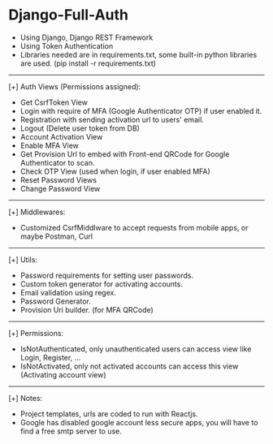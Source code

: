 # Django-Full-Auth

- Using Django, Django REST Framework
- Using Token Authentication
- Libraries needed are in requirements.txt, some built-in python libraries are used.
(pip install -r requirements.txt)

----------------
[+] Auth Views (Permissions assigned):

- Get CsrfToken View
- Login with require of MFA (Google Authenticator OTP) if user enabled it.
- Registration with sending activation url to users' email.
- Logout (Delete user token from DB)
- Account Activation View
- Enable MFA View
- Get Provision Url to embed with Front-end QRCode for Google Authenticator to scan.
- Check OTP View (used when login, if user enabled MFA)
- Reset Password Views
- Change Password View
-------------------------
[+] Middlewares:

- Customized CsrfMiddlware to accept requests from mobile apps, or maybe Postman, Curl

-------------------
[+] Utils:

- Password requirements for setting user passwords.
- Custom token generator for activating accounts.
- Email validation using regex.
- Password Generator.
- Provision Uri builder. (for MFA QRCode)

------------------------
[+] Permissions:

- IsNotAuthenticated, only unauthenticated users can access view like Login, Register, ...
- IsNotActivated, only not activated accounts can access this view (Activating account view)

-----------------
[+] Notes:

- Project templates, urls are coded to run with Reactjs.
- Google has disabled google account less secure apps, you will have to find a free smtp server to use.

